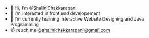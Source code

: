 - 👋 Hi, I’m @ShaliniChakkarapani
- 👀 I’m interested in front end developement
- 🌱 I’m currently learning interactive Website Designing and Java Programming 
- 📫 reach me @shalinichakkarapani@gmail.com
